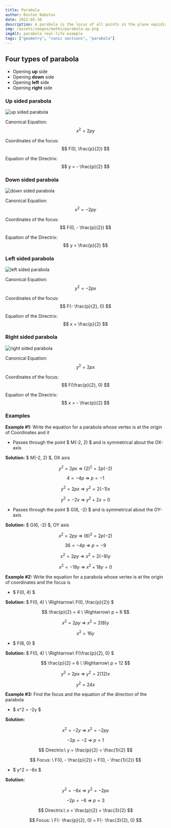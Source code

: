 ```yaml
---
title: Parabola
author: Doston Nabotov
date: 2022-05-30
description: A parabola is the locus of all points in the plane equidistant from a given point F and a given line.  The point F is called the focus of the parabola and the line is called the directrix.
img: /assets/images/maths/parabola-up.png
imgAlt: parabola real-life example
tags: ["geometry", "conic sections", "parabola"]
---
```


## Four types of parabola

  - Opening **up** side
  - Opening **down** side
  - Opening **left** side
  - Opening **right** side

### Up sided parabola

![up sided parabola](/assets/images/maths/parabola-up.png)

Canonical Equation: $$ x^{2} = 2py $$

Coordinates of the focus: $$ F(0, \frac{p}{2}) $$

Equation of the Directrix: $$ y = - \frac{p}{2} $$

### Down sided parabola

![down sided parabola](/assets/images/maths/parabola-down.png)

Canonical Equation: $$ x^{2} = -2py $$

Coordinates of the focus: $$ F(0, - \frac{p}{2}) $$

Equation of the Directrix: $$ y = \frac{p}{2} $$

### Left sided parabola

![left sided parabola](/assets/images/maths/parabola-left.png)

Canonical Equation: $$ y^{2} = -2px $$

Coordinates of the focus: $$ F(- \frac{p}{2}, 0) $$

Equation of the Directrix: $$ x = \frac{p}{2} $$

### Right sided parabola

![right sided parabola](/assets/images/maths/parabola-right.png)

Canonical Equation: $$ y^{2} = 2px $$

Coordinates of the focus: $$ F(\frac{p}{2}, 0) $$

Equation of the Directrix: $$ x = - \frac{p}{2} $$

### Examples

**Example #1:** Write the equation for a parabola whose vertex is at the origin of Coordinates and it

  - Passes through the point $ M(-2, 2) $ and is symmetrical about the OX-axis

**Solution:** $ M(-2, 2) $, OX axis

$$ y^2=2px \ \Rightarrow\ (2)^2=2p(-2) $$

$$ 4 = -4p \ \Rightarrow\ p = -1 $$

$$ y^2 = 2px \ \Rightarrow\ y^2=2(-1)x $$

$$ y^2 = -2x \ \Rightarrow\ y^2 + 2x = 0 $$

  - Passes through the point $ G(6, -2) $ and is symmetrical about the OY-axis

**Solution:** $ G(6, -2) $, OY axis

$$ x^2=2py \ \Rightarrow\ (6)^2=2p(-2) $$

$$ 36 = -4p \ \Rightarrow\ p = -9 $$

$$ x^2 = 2py \ \Rightarrow\ x^2=2(-9)y $$

$$ x^2 = -18y \ \Rightarrow\ x^2 + 18y = 0 $$

**Example #2:** Write the equation for a parabola whose vertex is at the origin of coordinates and the focus is
  - $ F(0, 4) $

**Solution:** $ F(0, 4) \ \Rightarrow\ F(0, \frac{p}{2}) $

$$ \frac{p}{2} = 4 \ \Rightarrow\ p = 8 $$

$$ x^2 = 2py \ \Rightarrow\ x^2 = 2(8)y $$

$$ x^2 = 16y $$

  - $ F(6, 0) $

**Solution:** $ F(0, 4) \ \Rightarrow\ F(\frac{p}{2}, 0) $

$$ \frac{p}{2} = 6 \ \Rightarrow\ p = 12 $$

$$ y^2 = 2px \ \Rightarrow\ y^2 = 2(12)x $$

$$ y^2 = 24x $$


**Example #3:** Find the focus and the equation of the direction of the parabola
  - $ x^2 = -2y $

**Solution:** 

$$ x^2 = -2y \ \Rightarrow\ x^2 = -2py $$

$$ -2p = -2\ \Rightarrow\ p = 1 $$

$$ Directrix:\ y = \frac{p}{2} = \frac{1}{2} $$

$$ Focus: \ F(0, - \frac{p}{2}) = F(0, - \frac{1}{2}) $$

  - $ y^2 = -6x $

**Solution:** 

$$ y^2 = -6x \ \Rightarrow\ y^2 = -2px $$

$$ -2p = -6 \ \Rightarrow\ p = 3 $$

$$ Directrix:\ x = \frac{p}{2} = \frac{3}{2} $$

$$ Focus: \ F(- \frac{p}{2}, 0) = F(- \frac{3}{2}, 0) $$

